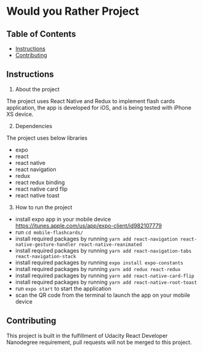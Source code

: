 # Would you Rather Project

## Table of Contents

* [Instructions](#instructions)
* [Contributing](#contributing)

## Instructions

1. About the project

The project uses React Native and Redux to implement flash cards application, the app is developed for iOS, and is being tested with iPhone XS device.


2. Dependencies

The project uses below libraries
- expo
- react
- react native
- react navigation
- redux
- react redux binding
- react native card flip
- react native toast


3. How to run the project

- install expo app in your mobile device https://itunes.apple.com/us/app/expo-client/id982107779
- run `cd mobile-flashcards/`
- install required packages by running `yarn add react-navigation react-native-gesture-handler react-native-reanimated`
- install required packages by running `yarn add react-navigation-tabs react-navigation-stack`
- install required packages by running `expo install expo-constants`
- install required packages by running `yarn add redux react-redux`
- install required packages by running `yarn add react-native-card-flip`
- install required packages by running `yarn add react-native-root-toast`
- run `expo start` to start the application
- scan the QR code from the terminal to launch the app on your mobile device

## Contributing

This project is built in the fulfillment of Udacity React Developer Nanodegree requirement, pull requests will not be merged to this project.
